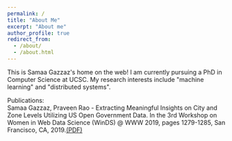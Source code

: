 ```yaml
---
permalink: /
title: "About Me"
excerpt: "About me"
author_profile: true
redirect_from: 
  - /about/
  - /about.html
---
```

This is Samaa Gazzaz's home on the web!
I am currently pursuing a PhD in Computer Science at UCSC. My research interests include "machine learning" and "distributed systems".

Publications:</br>
Samaa Gazzaz, Praveen Rao - Extracting Meaningful Insights on City and Zone Levels Utilizing US Open Government Data. In the 3rd Workshop on Women in Web Data Science (WinDS) @ WWW 2019, pages 1279-1285, San Francisco, CA, 2019.<a href="http://r.web.umkc.edu/raopr/OGDXplor-WinDS-2019.pdf">(PDF)</a>

